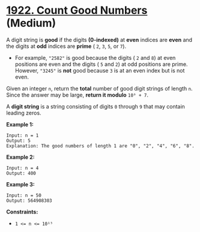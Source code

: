 # [1922. Count Good Numbers][link] (Medium)

[link]: https://leetcode.com/problems/count-good-numbers/

A digit string is **good** if the digits **(0-indexed)** at **even** indices are **even** and the
digits at **odd** indices are **prime** ( `2`, `3`, `5`, or `7`).

- For example, `"2582"` is good because the digits ( `2` and `8`) at even positions are even and the
digits ( `5` and `2`) at odd positions are prime. However, `"3245"` is **not** good because `3` is
at an even index but is not even.

Given an integer `n`, return the **total** number of good digit strings of length  `n`. Since the
answer may be large, **return it modulo** `10⁹ + 7`.

A **digit string** is a string consisting of digits `0` through `9` that may contain leading zeros.

**Example 1:**

```
Input: n = 1
Output: 5
Explanation: The good numbers of length 1 are "0", "2", "4", "6", "8".
```

**Example 2:**

```
Input: n = 4
Output: 400
```

**Example 3:**

```
Input: n = 50
Output: 564908303
```

**Constraints:**

- `1 <= n <= 10¹⁵`
